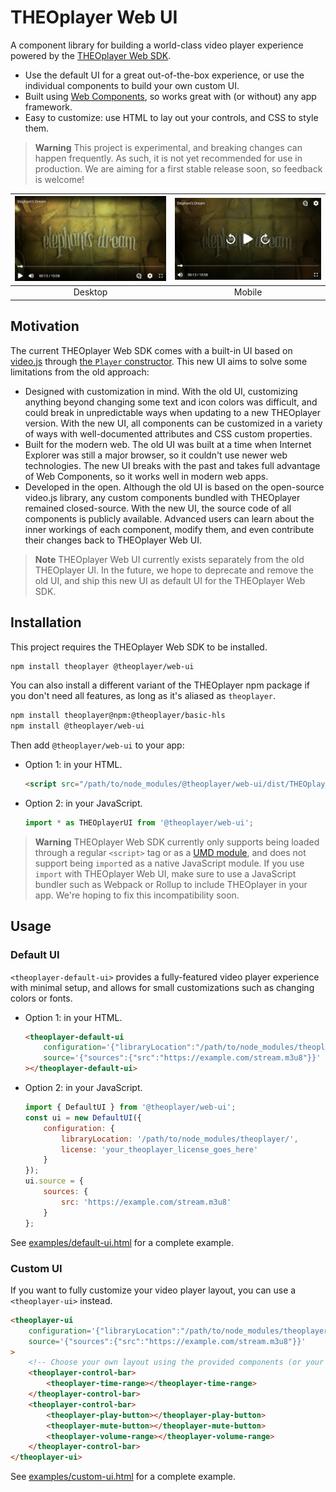 # THEOplayer Web UI

A component library for building a world-class video player experience powered by
the [THEOplayer Web SDK](https://www.theoplayer.com/product/theoplayer).

-   Use the default UI for a great out-of-the-box experience, or use the individual components to build your own custom UI.
-   Built using [Web Components](https://developer.mozilla.org/en-US/docs/Web/Web_Components), so works great with (or without) any app framework.
-   Easy to customize: use HTML to lay out your controls, and CSS to style them.

> **Warning**
> This project is experimental, and breaking changes can happen frequently. As such, it is not yet recommended for use in production. We are aiming for a first stable release soon, so feedback is welcome!

| ![Screenshot on desktop](./docs/assets/screenshot-desktop.png) | ![Screenshot on mobile](./docs/assets/screenshot-mobile.png) |
| :------------------------------------------------------------: | :----------------------------------------------------------: |
|                            Desktop                             |                            Mobile                            |

## Motivation

The current THEOplayer Web SDK comes with a built-in UI based on [video.js](https://github.com/videojs/video.js) through [the `Player` constructor](https://docs.theoplayer.com/api-reference/web/theoplayer.player.md). This new UI aims to solve some limitations from the old approach:

-   Designed with customization in mind. With the old UI, customizing anything beyond changing some text and icon colors was difficult, and could break in unpredictable ways when updating to a new THEOplayer version. With the new UI, all components can be customized in a variety of ways with well-documented attributes and CSS custom properties.
-   Built for the modern web. The old UI was built at a time when Internet Explorer was still a major browser, so it couldn't use newer web technologies. The new UI breaks with the past and takes full advantage of Web Components, so it works well in modern web apps.
-   Developed in the open. Although the old UI is based on the open-source video.js library, any custom components bundled with THEOplayer remained closed-source. With the new UI, the source code of all components is publicly available. Advanced users can learn about the inner workings of each component, modify them, and even contribute their changes back to THEOplayer Web UI.

> **Note**
> THEOplayer Web UI currently exists separately from the old THEOplayer UI. In the future, we hope to deprecate and remove the old UI, and ship this new UI as default UI for the THEOplayer Web SDK.

## Installation

This project requires the THEOplayer Web SDK to be installed.

```sh
npm install theoplayer @theoplayer/web-ui
```

You can also install a different variant of the THEOplayer npm package if you don't need all features, as long as it's aliased as `theoplayer`.

```sh
npm install theoplayer@npm:@theoplayer/basic-hls
npm install @theoplayer/web-ui
```

Then add `@theoplayer/web-ui` to your app:

-   Option 1: in your HTML.
    ```html
    <script src="/path/to/node_modules/@theoplayer/web-ui/dist/THEOplayerUI.js"></script>
    ```
-   Option 2: in your JavaScript.
    ```js
    import * as THEOplayerUI from '@theoplayer/web-ui';
    ```

> **Warning**
> THEOplayer Web SDK currently only supports being loaded through a regular `<script>` tag or as a [UMD module](https://github.com/umdjs/umd), and does not support being `import`ed as a native JavaScript module. If you use `import` with THEOplayer Web UI, make sure to use a JavaScript bundler such as Webpack or Rollup to include THEOplayer in your app. We're hoping to fix this incompatibility soon.

## Usage

### Default UI

`<theoplayer-default-ui>` provides a fully-featured video player experience with minimal setup, and allows for small customizations such as changing colors or fonts.

-   Option 1: in your HTML.
    ```html
    <theoplayer-default-ui
        configuration='{"libraryLocation":"/path/to/node_modules/theoplayer/","license":"your_theoplayer_license_goes_here"}'
        source='{"sources":{"src":"https://example.com/stream.m3u8"}}'
    ></theoplayer-default-ui>
    ```
-   Option 2: in your JavaScript.
    ```js
    import { DefaultUI } from '@theoplayer/web-ui';
    const ui = new DefaultUI({
        configuration: {
            libraryLocation: '/path/to/node_modules/theoplayer/',
            license: 'your_theoplayer_license_goes_here'
        }
    });
    ui.source = {
        sources: {
            src: 'https://example.com/stream.m3u8'
        }
    };
    ```

See [examples/default-ui.html](https://github.com/THEOplayer/web-ui/blob/main/examples/default-ui.html) for a complete
example.

### Custom UI

If you want to fully customize your video player layout, you can use a `<theoplayer-ui>` instead.

```html
<theoplayer-ui
    configuration='{"libraryLocation":"/path/to/node_modules/theoplayer/","license":"your_theoplayer_license_goes_here"}'
    source='{"sources":{"src":"https://example.com/stream.m3u8"}}'
>
    <!-- Choose your own layout using the provided components (or your own!) -->
    <theoplayer-control-bar>
        <theoplayer-time-range></theoplayer-time-range>
    </theoplayer-control-bar>
    <theoplayer-control-bar>
        <theoplayer-play-button></theoplayer-play-button>
        <theoplayer-mute-button></theoplayer-mute-button>
        <theoplayer-volume-range></theoplayer-volume-range>
    </theoplayer-control-bar>
</theoplayer-ui>
```

See [examples/custom-ui.html](https://github.com/THEOplayer/web-ui/blob/main/examples/custom-ui.html) for a complete
example.
